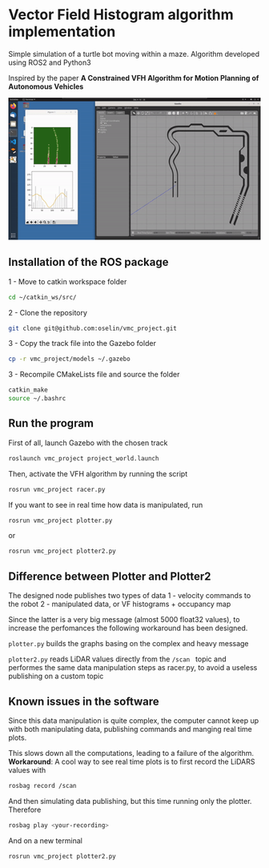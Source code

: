 # Vector Field Histogram algorithm implementation

Simple simulation of a turtle bot moving within a maze. Algorithm developed using ROS2 and Python3

Inspired by the paper __A Constrained VFH Algorithm for Motion Planning of Autonomous Vehicles__

<p align="center">
<img src="./media/sim.gif"/>
</p>

## Installation of the ROS package

1 - Move to catkin workspace folder
```bash
cd ~/catkin_ws/src/
```

2 - Clone the repository
```bash
git clone git@github.com:oselin/vmc_project.git
```

3 - Copy the track file into the Gazebo folder
```bash
cp -r vmc_project/models ~/.gazebo
```

3 - Recompile CMakeLists file and source the folder
```bash
catkin_make
source ~/.bashrc
```

## Run the program

First of all, launch Gazebo with the chosen track
```bash
roslaunch vmc_project project_world.launch
```

Then, activate the VFH algorithm by running the script
```bash
rosrun vmc_project racer.py
```

If you want to see in real time how data is manipulated, run
```bash
rosrun vmc_project plotter.py
```
or
```bash
rosrun vmc_project plotter2.py
```

## Difference between Plotter and Plotter2
The designed node publishes two types of data
1 - velocity commands to the robot
2 - manipulated data, or VF histograms + occupancy map

Since the latter is a very big message (almost 5000 float32 values), to increase the perfomances the following workaround has been designed.

`plotter.py` builds the graphs basing on the complex and heavy message

`plotter2.py` reads LiDAR values directly from the `/scan ` topic and performes the same data manipulation steps as racer.py, to avoid a useless publishing on a custom topic


## Known issues in the software
Since this data manipulation is quite complex, the computer cannot keep up with both manipulating data, publishing commands and manging real time plots.

This slows down all the computations, leading to a failure of the algorithm. __Workaround__: A cool way to see real time plots is to first record the LiDARS values with
```bash
rosbag record /scan
```

And then simulating data publishing, but this time running only the plotter. Therefore
```bash
rosbag play <your-recording>
```

And on a new terminal
```bash
rosrun vmc_project plotter2.py
```
